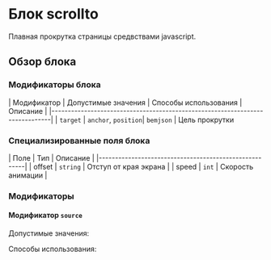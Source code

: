 # Блок scrollto

Плавная прокрутка страницы средвствами javascript.

## Обзор блока

### Модификаторы блока

| Модификатор | Допустимые значения | Способы использования | Описание         |
|------------------------------------------------------------------------------|
| `target`    | `anchor`, `position`| `bemjson`             | Цель прокрутки

### Специализированные поля блока

| Поле         | Тип       | Описание                   |
|-------------------------------------------------------|
| offset       | `string`  | Отступ от края экрана      |
| speed        | `int`     | Скорость анимации          |

### Модификаторы

#### Модификатор `source`

Допустимые значения: 

Cпособы использования: 

